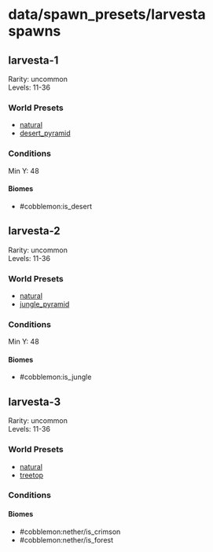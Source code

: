 # data/spawn_presets/larvesta spawns  
  
## larvesta-1  
Rarity: uncommon  
Levels: 11-36  
  
### World Presets  
* [natural](/data/world_presets/natural.md)  
* [desert_pyramid](/data/world_presets/desert_pyramid.md)  
  
### Conditions  
Min Y: 48  
  
#### Biomes  
  * #cobblemon:is_desert
  
  
## larvesta-2  
Rarity: uncommon  
Levels: 11-36  
  
### World Presets  
* [natural](/data/world_presets/natural.md)  
* [jungle_pyramid](/data/world_presets/jungle_pyramid.md)  
  
### Conditions  
Min Y: 48  
  
#### Biomes  
  * #cobblemon:is_jungle
  
  
## larvesta-3  
Rarity: uncommon  
Levels: 11-36  
  
### World Presets  
* [natural](/data/world_presets/natural.md)  
* [treetop](/data/world_presets/treetop.md)  
  
### Conditions  
  
#### Biomes  
  * #cobblemon:nether/is_crimson
  * #cobblemon:nether/is_forest
  
